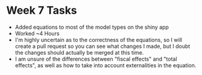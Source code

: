 # Week 7 Tasks
* Added equations to most of the model types on the shiny app
* Worked ~4 Hours
* I'm highly uncertain as to the correctness of the equations, so I will create a pull request so you can see what changes I made, but I doubt the changes should actually be merged at this time.
* I am unsure of the differences between "fiscal effects" and "total effects", as well as how to take into account externalities in the equation.
